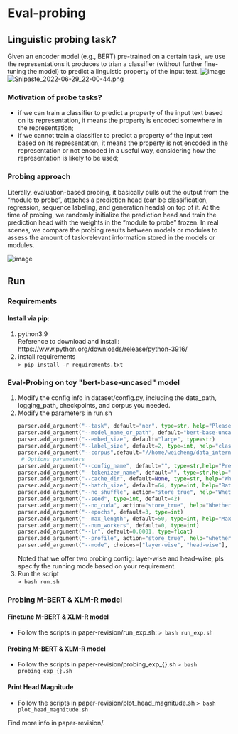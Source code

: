 # Eval-probing
## Linguistic probing task?
Given an encoder model (e.g., BERT) pre-trained on a certain task, we use the representations it produces to trian a classifier (without further fine-tuning the model) to predict a linguistic property of the input text.
![image](https://s2.loli.net/2022/06/29/BZgLt79xhyjvIXu.png)
![Snipaste_2022-06-29_22-00-44.png](https://s2.loli.net/2022/06/29/fPydweCgAlmKbzF.png)

### Motivation of probe tasks?
- if we can train a classifier to predict a property of the input text based on its representation, it means the property is encoded somewhere in the representation;
- if we cannot train a classifier to predict a property of the input text based on its representation, it means the property is not encoded in the representation or not encoded in a useful way, considering how the representation is likely to be used;

### Probing approach
Literally, evaluation-based probing, it basically pulls out the output from the “module to probe”, attaches a prediction head (can be classification, regression, sequence labeling, and generation heads) on top of it.
At the time of probing, we randomly initialize the prediction head and train the prediction head with the weights in the “module to probe” frozen.
In real scenes, we compare the probing results between models or modules to assess the amount of task-relevant information stored in the models or modules.

![image](https://s2.loli.net/2022/06/29/RUtjIHlGbidDh4O.png)

## Run
### Requirements
#### Install via pip:
1. python3.9 </br>
   Reference to download and install: https://www.python.org/downloads/release/python-3916/
2. install requirements </br>
   ```> pip install -r requirements.txt```

### Eval-Probing on toy "bert-base-uncased" model
1. Modify the config info in dataset/config.py, including the data_path, logging_path, checkpoints, and corpus you needed.
2. Modify the parameters in run.sh </br>
   ```Python
   parser.add_argument("--task", default="ner", type=str, help="Please specify the task name {NER or Chunk}")
   parser.add_argument("--model_name_or_path", default="bert-base-uncased", type=str, help="Path to save the pretrained model")
   parser.add_argument("--embed_size", default="large", type=str)
   parser.add_argument("--label_size", default=2, type=int, help="classification task: the number of the label classes")
   parser.add_argument("--corpus",default="//home/weicheng/data_interns/yuan/", type=str)
    # Options parameters
   parser.add_argument("--config_name", default="", type=str,help="Pretrained config name or path if not the same as model_name_or_path", )
   parser.add_argument("--tokenizer_name", default="", type=str,help="Pretrained tokenizer name or path if not the same as model_name_or_path", )
   parser.add_argument("--cache_dir", default=None, type=str, help="Where do you want to store the pre-trained models downloaded from s3", )
   parser.add_argument("--batch_size", default=64, type=int, help="Batch size.")
   parser.add_argument("--no_shuffle", action="store_true", help="Whether not to shuffle the dataloader")
   parser.add_argument("--seed", type=int, default=42)
   parser.add_argument("--no_cuda", action="store_true", help="Whether not to use CUDA when available")
   parser.add_argument("--epochs", default=3, type=int)
   parser.add_argument("--max_length", default=50, type=int, help="Max length of the tokenization")
   parser.add_argument("--num_workers", default=0, type=int)
   parser.add_argument("--lr", default=0.0001, type=float)
   parser.add_argument("--profile", action="store_true", help="whether to generate the heatmap")
   parser.add_argument("--mode", choices=["layer-wise", "head-wise"], type=str, help="choose training mode", default="layer-wise")
   ```
   Noted that we offer two probing config: layer-wise and head-wise, pls specify the running mode based on your requirement.
3. Run the script </br>
   ```> bash run.sh```

### Probing M-BERT & XLM-R model

#### Finetune M-BERT & XLM-R model
- Follow the scripts in paper-revision/run_exp.sh:
   ```> bash run_exp.sh```
#### Probing M-BERT & XLM-R model
- Follow the scripts in paper-revision/probing_exp_{}.sh
   ```> bash probing_exp_{}.sh```
#### Print Head Magnitude
- Follow the scripts in paper-revision/plot_head_magnitude.sh
   ```> bash plot_head_magnitude.sh```

Find more info in paper-revision/.
